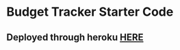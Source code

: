 # Budget Tracker Starter Code

## Deployed through heroku [HERE](https://mysterious-coast-38891.herokuapp.com/)

